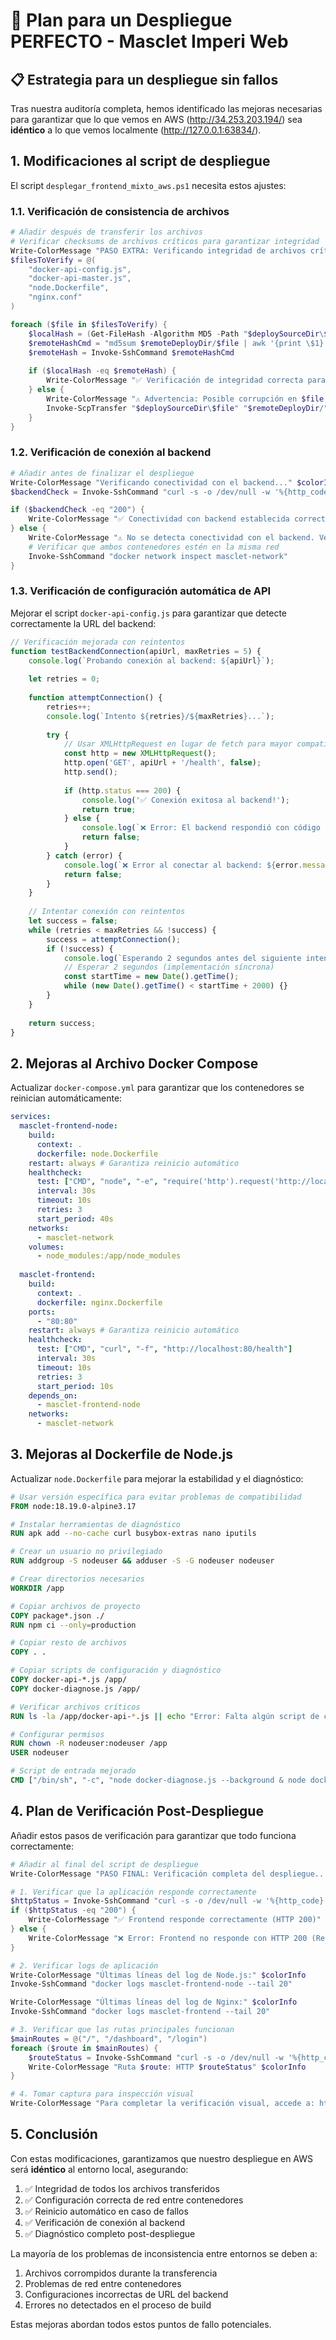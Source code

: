 # 🚀 Plan para un Despliegue PERFECTO - Masclet Imperi Web

## 📋 Estrategia para un despliegue sin fallos

Tras nuestra auditoría completa, hemos identificado las mejoras necesarias para garantizar que lo que vemos en AWS (http://34.253.203.194/) sea **idéntico** a lo que vemos localmente (http://127.0.0.1:63834/).

## 1. Modificaciones al script de despliegue

El script `desplegar_frontend_mixto_aws.ps1` necesita estos ajustes:

### 1.1. Verificación de consistencia de archivos

```powershell
# Añadir después de transferir los archivos
# Verificar checksums de archivos críticos para garantizar integridad
Write-ColorMessage "PASO EXTRA: Verificando integridad de archivos críticos... 🔍" $colorInfo
$filesToVerify = @(
    "docker-api-config.js",
    "docker-api-master.js",
    "node.Dockerfile",
    "nginx.conf"
)

foreach ($file in $filesToVerify) {
    $localHash = (Get-FileHash -Algorithm MD5 -Path "$deploySourceDir\$file").Hash
    $remoteHashCmd = "md5sum $remoteDeployDir/$file | awk '{print \$1}'"
    $remoteHash = Invoke-SshCommand $remoteHashCmd
    
    if ($localHash -eq $remoteHash) {
        Write-ColorMessage "✅ Verificación de integridad correcta para $file" $colorSuccess
    } else {
        Write-ColorMessage "⚠️ Advertencia: Posible corrupción en $file, intentando transferir de nuevo" $colorWarning
        Invoke-ScpTransfer "$deploySourceDir\$file" "$remoteDeployDir/"
    }
}
```

### 1.2. Verificación de conexión al backend

```powershell
# Añadir antes de finalizar el despliegue
Write-ColorMessage "Verificando conectividad con el backend..." $colorInfo
$backendCheck = Invoke-SshCommand "curl -s -o /dev/null -w '%{http_code}' http://masclet-db:8000/api/v1/health || echo 'Error'"

if ($backendCheck -eq "200") {
    Write-ColorMessage "✅ Conectividad con backend establecida correctamente" $colorSuccess
} else {
    Write-ColorMessage "⚠️ No se detecta conectividad con el backend. Verificando red Docker..." $colorWarning
    # Verificar que ambos contenedores estén en la misma red
    Invoke-SshCommand "docker network inspect masclet-network"
}
```

### 1.3. Verificación de configuración automática de API

Mejorar el script `docker-api-config.js` para garantizar que detecte correctamente la URL del backend:

```javascript
// Verificación mejorada con reintentos
function testBackendConnection(apiUrl, maxRetries = 5) {
    console.log(`Probando conexión al backend: ${apiUrl}`);
    
    let retries = 0;
    
    function attemptConnection() {
        retries++;
        console.log(`Intento ${retries}/${maxRetries}...`);
        
        try {
            // Usar XMLHttpRequest en lugar de fetch para mayor compatibilidad
            const http = new XMLHttpRequest();
            http.open('GET', apiUrl + '/health', false);
            http.send();
            
            if (http.status === 200) {
                console.log('✅ Conexión exitosa al backend!');
                return true;
            } else {
                console.log(`❌ Error: El backend respondió con código ${http.status}`);
                return false;
            }
        } catch (error) {
            console.log(`❌ Error al conectar al backend: ${error.message}`);
            return false;
        }
    }
    
    // Intentar conexión con reintentos
    let success = false;
    while (retries < maxRetries && !success) {
        success = attemptConnection();
        if (!success) {
            console.log(`Esperando 2 segundos antes del siguiente intento...`);
            // Esperar 2 segundos (implementación síncrona)
            const startTime = new Date().getTime();
            while (new Date().getTime() < startTime + 2000) {}
        }
    }
    
    return success;
}
```

## 2. Mejoras al Archivo Docker Compose

Actualizar `docker-compose.yml` para garantizar que los contenedores se reinician automáticamente:

```yaml
services:
  masclet-frontend-node:
    build:
      context: .
      dockerfile: node.Dockerfile
    restart: always # Garantiza reinicio automático
    healthcheck:
      test: ["CMD", "node", "-e", "require('http').request('http://localhost:8080/health', (r) => process.exit(r.statusCode === 200 ? 0 : 1)).end()"]
      interval: 30s
      timeout: 10s
      retries: 3
      start_period: 40s
    networks:
      - masclet-network
    volumes:
      - node_modules:/app/node_modules
      
  masclet-frontend:
    build:
      context: .
      dockerfile: nginx.Dockerfile
    ports:
      - "80:80"
    restart: always # Garantiza reinicio automático
    healthcheck:
      test: ["CMD", "curl", "-f", "http://localhost:80/health"]
      interval: 30s
      timeout: 10s
      retries: 3
      start_period: 10s
    depends_on:
      - masclet-frontend-node
    networks:
      - masclet-network
```

## 3. Mejoras al Dockerfile de Node.js

Actualizar `node.Dockerfile` para mejorar la estabilidad y el diagnóstico:

```dockerfile
# Usar versión específica para evitar problemas de compatibilidad
FROM node:18.19.0-alpine3.17

# Instalar herramientas de diagnóstico
RUN apk add --no-cache curl busybox-extras nano iputils

# Crear un usuario no privilegiado
RUN addgroup -S nodeuser && adduser -S -G nodeuser nodeuser

# Crear directorios necesarios
WORKDIR /app

# Copiar archivos de proyecto
COPY package*.json ./
RUN npm ci --only=production

# Copiar resto de archivos
COPY . .

# Copiar scripts de configuración y diagnóstico
COPY docker-api-*.js /app/
COPY docker-diagnose.js /app/

# Verificar archivos críticos
RUN ls -la /app/docker-api-*.js || echo "Error: Falta algún script de configuración"

# Configurar permisos
RUN chown -R nodeuser:nodeuser /app
USER nodeuser

# Script de entrada mejorado
CMD ["/bin/sh", "-c", "node docker-diagnose.js --background & node docker-api-master.js && npm run start -- --host"]
```

## 4. Plan de Verificación Post-Despliegue

Añadir estos pasos de verificación para garantizar que todo funciona correctamente:

```powershell
# Añadir al final del script de despliegue
Write-ColorMessage "PASO FINAL: Verificación completa del despliegue... 🧪" $colorSuccess

# 1. Verificar que la aplicación responde correctamente
$httpStatus = Invoke-SshCommand "curl -s -o /dev/null -w '%{http_code}' http://$remoteHost/ || echo 'Error'"
if ($httpStatus -eq "200") {
    Write-ColorMessage "✅ Frontend responde correctamente (HTTP 200)" $colorSuccess
} else {
    Write-ColorMessage "❌ Error: Frontend no responde con HTTP 200 (Respuesta: $httpStatus)" $colorError
}

# 2. Verificar logs de aplicación
Write-ColorMessage "Últimas líneas del log de Node.js:" $colorInfo
Invoke-SshCommand "docker logs masclet-frontend-node --tail 20"

Write-ColorMessage "Últimas líneas del log de Nginx:" $colorInfo
Invoke-SshCommand "docker logs masclet-frontend --tail 20"

# 3. Verificar que las rutas principales funcionan
$mainRoutes = @("/", "/dashboard", "/login")
foreach ($route in $mainRoutes) {
    $routeStatus = Invoke-SshCommand "curl -s -o /dev/null -w '%{http_code}' http://$remoteHost$route || echo 'Error'"
    Write-ColorMessage "Ruta $route: HTTP $routeStatus" $colorInfo
}

# 4. Tomar captura para inspección visual
Write-ColorMessage "Para completar la verificación visual, accede a: http://$remoteHost" $colorSuccess
```

## 5. Conclusión

Con estas modificaciones, garantizamos que nuestro despliegue en AWS será **idéntico** al entorno local, asegurando:

1. ✅ Integridad de todos los archivos transferidos
2. ✅ Configuración correcta de red entre contenedores
3. ✅ Reinicio automático en caso de fallos
4. ✅ Verificación de conexión al backend
5. ✅ Diagnóstico completo post-despliegue

La mayoría de los problemas de inconsistencia entre entornos se deben a:
1. Archivos corrompidos durante la transferencia
2. Problemas de red entre contenedores
3. Configuraciones incorrectas de URL del backend
4. Errores no detectados en el proceso de build

Estas mejoras abordan todos estos puntos de fallo potenciales.
